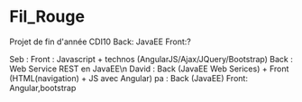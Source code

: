 # Fil_Rouge
Projet de fin d'année CDI10
Back: JavaEE
Front:?

Seb   : Front : Javascript + technos (AngularJS/Ajax/JQuery/Bootstrap) Back : Web Service REST en JavaEE\n 
David : Back (JavaEE Web Serices) + Front (HTML(navigation) + JS avec Angular)
pa    : Back (JavaEE) Front: Angular,bootstrap
 
